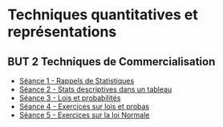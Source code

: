 # Techniques quantitatives et représentations

## BUT 2 Techniques de Commercialisation

- [Séance 1 - Rappels de Statistiques](seance1--rappels-stats.pdf)
- [Séance 2 - Stats descriptives dans un tableau](seance2--stats-sur-tableur)
- [Séance 3 - Lois et probabilités](seance3--lois-et-proba.pdf)
- [Séance 4 - Exercices sur lois et probas](seance4--exos-lois-et-probas)
- [Séance 5 - Exercices sur la loi Normale](seance5--loi-normale.html)

  
<!--

- TC Cherbourg Stats :
    - Découpage du cours en petite séquence de 15 à 30 minutes
    - Faire des séances 15 à 30 minutes, suivies de 1h d'exercice
    - Tableur : simplifier le TP2 (attention à logements autres par exemple)
    - Ajouter un ou deux TPs de manipulation Excel avec des graphiques
    - Programme des 9 séances
        1. Rappel de stats desc 
        1. 1ère manipulation dans un tableur (calculs et graphiques ?)
        2. Pourquoi la statistique inférentielle ? loi + IC
        3. Loi de Bernouilli et Loi Binomiale + exercices sur tableur (?)
        4. Loi de Poisson + exercices sur tableur (?)
        5. Loi Normale + exercices sur tableur (?)
        6. Test
        7. TP données réelles
        8. Evaluation finale

Fiche module dans le PN :

Descriptif

Contribution au développement de la ou des compétences ciblées :
- Savoir mettre en œuvre des modèles de prévision et d’approche probabiliste dans des situations simples
- Développer un esprit critique et un esprit d’analyse
- Savoir identifier la loi de probabilité régissant un phénomène
- Savoir poser des hypothèses

Contenus :
- Problèmes de dénombrement
- Calcul de probabilités élémentaires et de probabilités conditionnelles
- Variables aléatoires
- Lois de probabilités usuelles (binomiale, poisson, normale)
- Test d’ajustement (Khi-2)


-->
